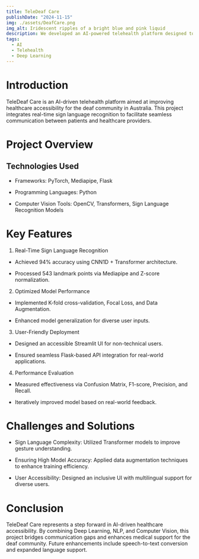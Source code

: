 ```yaml
---
title: TeleDeaf Care
publishDate: "2024-11-15"
img: ./assets/DeafCare.png
img_alt: Iridescent ripples of a bright blue and pink liquid
description: We developed an AI-powered telehealth platform designed to assist individuals with hearing impairments through real-time sign language recognition and healthcare accessibility solutions
tags:
  - AI
  - Telehealth
  - Deep Learning
---
```


# Introduction

TeleDeaf Care is an AI-driven telehealth platform aimed at improving healthcare accessibility for the deaf community in Australia. This project integrates real-time sign language recognition to facilitate seamless communication between patients and healthcare providers.

# Project Overview

## Technologies Used

+ Frameworks:  PyTorch, Mediapipe, Flask

+ Programming Languages: Python

+ Computer Vision Tools: OpenCV, Transformers, Sign Language Recognition Models

# Key Features

1. Real-Time Sign Language Recognition

+ Achieved 94% accuracy using CNN1D + Transformer architecture.

+ Processed 543 landmark points via Mediapipe and Z-score normalization.

2. Optimized Model Performance

+ Implemented K-fold cross-validation, Focal Loss, and Data Augmentation.

+ Enhanced model generalization for diverse user inputs.

3. User-Friendly Deployment

+ Designed an accessible Streamlit UI for non-technical users.

+ Ensured seamless Flask-based API integration for real-world applications.

4. Performance Evaluation

+ Measured effectiveness via Confusion Matrix, F1-score, Precision, and Recall.

+ Iteratively improved model based on real-world feedback.

# Challenges and Solutions

+ Sign Language Complexity: Utilized Transformer models to improve gesture understanding.

+ Ensuring High Model Accuracy: Applied data augmentation techniques to enhance training efficiency.

+ User Accessibility: Designed an inclusive UI with multilingual support for diverse users.

# Conclusion

TeleDeaf Care represents a step forward in AI-driven healthcare accessibility. By combining Deep Learning, NLP, and Computer Vision, this project bridges communication gaps and enhances medical support for the deaf community. Future enhancements include speech-to-text conversion and expanded language support.